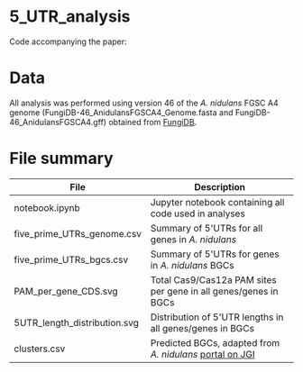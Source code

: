 # 5_UTR_analysis

Code accompanying the paper: 

# Data
All analysis was performed using version 46 of the *A. nidulans* FGSC A4 genome
(FungiDB-46_AnidulansFGSCA4_Genome.fasta and FungiDB-46_AnidulansFGSCA4.gff) obtained
from [FungiDB](https://fungidb.org/common/downloads/Current_Release/AnidulansFGSCA4/).

# File summary
| File | Description |
| ---- | ----------- |
| notebook.ipynb | Jupyter notebook containing all code used in analyses |
| five_prime_UTRs_genome.csv | Summary of 5'UTRs for all genes in *A. nidulans* |
| five_prime_UTRs_bgcs.csv | Summary of 5'UTRs for genes in *A. nidulans* BGCs |
| PAM_per_gene_CDS.svg | Total Cas9/Cas12a PAM sites per gene in all genes/genes in BGCs |
| 5UTR_length_distribution.svg | Distribution of 5'UTR lengths in all genes/genes in BGCs |
| clusters.csv | Predicted BGCs, adapted from *A. nidulans* [portal on JGI](https://mycocosm.jgi.doe.gov/pages/sm-clusters.jsf?organism=Aspnid1&genomes=Aspnid1&clusterTypes=DMAT%2CHYBRID%2CNRPS%2CNRPS-Like%2CPKS%2CPKS-Like%2CTC&pageSize=50) |
